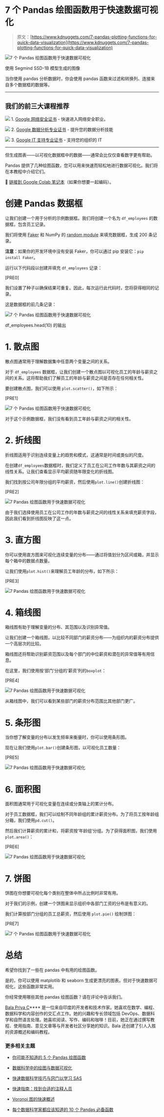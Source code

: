 # 7 个 Pandas 绘图函数用于快速数据可视化

> 原文：[https://www.kdnuggets.com/7-pandas-plotting-functions-for-quick-data-visualization](https://www.kdnuggets.com/7-pandas-plotting-functions-for-quick-data-visualization)

![7 个 Pandas 绘图函数用于快速数据可视化](../Images/3e5b1bb0051d3fde4d5534fed4592514.png)

使用 Segmind SSD-1B 模型生成的图像

当你使用 pandas 分析数据时，你会使用 pandas 函数来过滤和转换列、连接来自多个数据框的数据等。

* * *

## 我们的前三大课程推荐

![](../Images/0244c01ba9267c002ef39d4907e0b8fb.png) 1\. [Google 网络安全证书](https://www.kdnuggets.com/google-cybersecurity) - 快速进入网络安全职业。

![](../Images/e225c49c3c91745821c8c0368bf04711.png) 2\. [Google 数据分析专业证书](https://www.kdnuggets.com/google-data-analytics) - 提升您的数据分析技能

![](../Images/0244c01ba9267c002ef39d4907e0b8fb.png) 3\. [Google IT 支持专业证书](https://www.kdnuggets.com/google-itsupport) - 支持您的组织的 IT

* * *

但生成图表——以可视化数据框中的数据——通常会比仅仅查看数字更有帮助。

Pandas 提供了几种绘图函数，您可以用来快速而轻松地进行数据可视化。我们将在本教程中介绍它们。

🔗 [链接到 Google Colab 笔记本](https://github.com/balapriyac/python-data-analysis/blob/main/pandas-plotting-fns/pandas_plotting_functions.ipynb)（如果你想要一起编码）。

# 创建 Pandas 数据框

让我们创建一个用于分析的示例数据框。我们将创建一个名为 `df_employees` 的数据框，包含员工记录。

我们将使用 [Faker](https://pypi.org/project/Faker/) 和 NumPy 的 [random module](https://numpy.org/doc/stable/reference/random/index.html) 来填充数据框，生成 200 条记录。

**注意**：如果你的开发环境中没有安装 Faker，你可以通过 pip 安装它：`pip install Faker`。

运行以下代码段以创建并填充 `df_employees` 记录：

[PRE0]

我们设置了种子以确保结果可重复。因此，每次运行此代码时，您将获得相同的记录。

这是数据框的前几条记录：

![7 个 Pandas 绘图函数用于快速数据可视化](../Images/32a580373c2c424b12b475a8fb119b1a.png)

df_employees.head(10) 的输出

# 1\. 散点图

散点图通常用于理解数据集中任意两个变量之间的关系。

对于 `df_employees` 数据框，让我们创建一个散点图以可视化员工的年龄与薪资之间的关系。这将帮助我们了解员工的年龄与薪资之间是否存在任何相关性。

要创建散点图，我们可以使用 `plot.scatter()`，如下所示：

[PRE1]

![7 个 Pandas 绘图函数用于快速数据可视化](../Images/83bb784b889b0b3499b4a1e70377fba3.png)

对于这个示例数据框，我们没有看到员工年龄与薪资之间的相关性。

# 2\. 折线图

折线图适用于识别连续变量上的趋势和模式，这通常是时间或类似的尺度。

在创建`df_employees`数据框时，我们定义了员工在公司工作年数与其薪资之间的线性关系。让我们查看显示平均薪资随年限变化的折线图。

我们找到按公司年限分组的平均薪资，然后使用`plot.line()`创建折线图：

[PRE2]

![7 Pandas 绘图函数用于快速数据可视化](../Images/86035fa5eaae14364f69be0a5bcf1c36.png)

由于我们选择使用员工在公司工作的年数与薪资之间的线性关系来填充薪资字段，因此我们看到折线图反映了这一点。

# 3\. 直方图

你可以使用直方图来可视化连续变量的分布——通过将值划分为区间或箱，并显示每个箱中的数据点数量。

让我们使用`plot.hist()`来理解员工年龄的分布，如下所示：

[PRE3]

![7 Pandas 绘图函数用于快速数据可视化](../Images/7e0fe783a846f4843073bd9b99e7a105.png)

# 4\. 箱线图

箱线图有助于理解变量的分布、其范围以及识别异常值。

让我们创建一个箱线图，以比较不同部门的薪资分布——为组织内的薪资分布提供一个高层次的比较。

箱线图还将帮助识别薪资范围以及每个部门的中位薪资和潜在的异常值等有用信息。

在这里，我们使用按‘部门’分组的‘薪资’列的`boxplot`：

[PRE4]

![7 Pandas 绘图函数用于快速数据可视化](../Images/0ce554de96f318b28eabd34d7c8a9c8e.png)

从箱线图中，我们可以看到某些部门的薪资分布范围比其他部门更广。

# 5\. 条形图

当你想了解变量的分布以发生频率来衡量时，你可以使用条形图。

现在让我们使用`plot.bar()`创建条形图，以可视化员工数量：

[PRE5]

![7 Pandas 绘图函数用于快速数据可视化](../Images/baea44d00f91ad9d47d34c4c02b04bdc.png)

# 6\. 面积图

面积图通常用于可视化变量在连续或分类轴上的累计分布。

对于员工数据框，我们可以绘制不同年龄组的累计薪资分布。为了将员工按年龄组分箱，我们使用`pd.cut()`。

然后我们计算薪资的累计和，将薪资按‘年龄组’分组。为了获得面积图，我们使用`plot.area()`：

[PRE6]

![7 Pandas 绘图函数用于快速数据可视化](../Images/55a61425cdc8f75ad10e0ce72eadf629.png)

# 7\. 饼图

饼图在你想要可视化每个类别在整体中所占比例时非常有用。

对于我们的示例，创建一个饼图来显示组织中各部门工资的分布是有意义的。

我们计算按部门分组的员工总薪资，然后使用 `plot.pie()` 绘制饼图：

[PRE7]

![7 个 Pandas 绘图函数用于快速数据可视化](../Images/0eb311bb82cf7a6262a8aca2d0ee211e.png)

# 总结

希望你找到了一些在 pandas 中有用的绘图函数。

是的，你可以使用 matplotlib 和 seaborn 生成更漂亮的图表。但对于快速数据可视化，这些函数非常实用。

你经常使用哪些其他 pandas 绘图函数？请在评论中告诉我们。

**[](https://twitter.com/balawc27)**[Bala Priya C](https://www.kdnuggets.com/wp-content/uploads/bala-priya-author-image-update-230821.jpg)**** 是一位来自印度的开发者和技术作家。她喜欢在数学、编程、数据科学和内容创作的交汇点工作。她的兴趣和专长领域包括 DevOps、数据科学和自然语言处理。她喜欢阅读、写作、编码和咖啡！目前，她正在通过撰写教程、使用指南、意见文章等与开发者社区分享她的知识。Bala 还创建了引人入胜的资源概述和编码教程。

### 更多相关主题

+   [你可能不知道的 5 个 Pandas 绘图函数](https://www.kdnuggets.com/2023/02/5-pandas-plotting-functions-might-know.html)

+   [数据科学中的绘图与数据可视化](https://www.kdnuggets.com/2022/06/plotting-data-visualization-data-science.html)

+   [快速数据科学技巧与窍门以学习 SAS](https://www.kdnuggets.com/2022/05/sas-quick-data-science-tips-tricks-learn.html)

+   [快速指南：找到合适的注释人员](https://www.kdnuggets.com/2022/04/quick-guide-find-right-minds-annotation.html)

+   [Voronoi 图的快速概述](https://www.kdnuggets.com/2022/11/quick-overview-voronoi-diagrams.html)

+   [每个数据科学家都应该知道的 10 个 Pandas 必备函数](https://www.kdnuggets.com/10-essential-pandas-functions-every-data-scientist-should-know)
